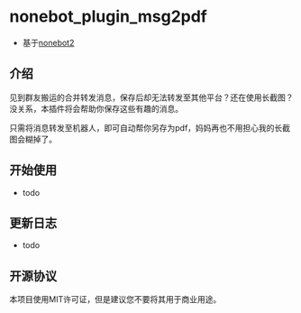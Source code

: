 # nonebot_plugin_msg2pdf

- 基于[nonebot2](https://github.com/nonebot/nonebot2)

## 介绍

见到群友搬运的合并转发消息，保存后却无法转发至其他平台？还在使用长截图？没关系，本插件将会帮助你保存这些有趣的消息。

只需将消息转发至机器人，即可自动帮你另存为pdf，妈妈再也不用担心我的长截图会糊掉了。

## 开始使用

- todo

## 更新日志

- todo

## 开源协议

本项目使用MIT许可证，但是建议您不要将其用于商业用途。